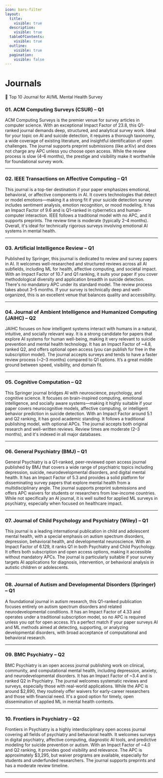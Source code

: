 ```yaml
---
icon: bars-filter
layout:
  title:
    visible: true
  description:
    visible: true
  tableOfContents:
    visible: true
  outline:
    visible: true
  pagination:
    visible: false
---
```


# Journals

🧠 Top 10 Journal for AI/ML Mental Health Survey



### &#x20;01. ACM Computing Surveys (CSUR) – Q1

ACM Computing Surveys is the premier venue for survey articles in computer science. With an exceptional Impact Factor of 23.8, this Q1-ranked journal demands deep, structured, and analytical survey work. Ideal for your topic on AI and suicide detection, it requires a thorough taxonomy, a wide coverage of existing literature, and insightful identification of open challenges. The journal supports preprint submissions (like arXiv) and does not charge any APC unless you choose open access. While the review process is slow (4–6 months), the prestige and visibility make it worthwhile for foundational survey work.

***

### 02. IEEE Transactions on Affective Computing – Q1

This journal is a top-tier destination if your paper emphasizes emotional, behavioral, or affective components in AI. It covers technologies that detect or model emotions—making it a strong fit if your suicide detection survey includes sentiment analysis, emotion recognition, or mood modeling. It has an Impact Factor of 9.6 and is Q1-ranked in cybernetics and human-computer interaction. IEEE follows a traditional model with no APC, and it supports preprints. The review time is moderate (typically 2–4 months). Overall, it's ideal for technically rigorous surveys involving emotional AI systems in mental health.

***

### 03. Artificial Intelligence Review – Q1

Published by Springer, this journal is dedicated to review and survey papers in AI. It welcomes well-researched and structured reviews across all AI subfields, including ML for health, affective computing, and societal impact. With an Impact Factor of 10.7 and Q1 ranking, it suits your paper if you cover methodological diversity and application breadth in suicide detection. There's no mandatory APC under its standard model. The review process takes about 3–5 months. If your survey is technically deep and well-organized, this is an excellent venue that balances quality and accessibility.

***

### 04. Journal of Ambient Intelligence and Humanized Computing (JAIHC) – Q2

JAIHC focuses on how intelligent systems interact with humans in a natural, intuitive, and socially relevant way. It is a strong candidate for papers that explore AI systems for human well-being, making it very relevant to suicide prevention and mental health technology. It has an Impact Factor of \~4.8, ranked Q2, and offers optional open access (you can publish for free in the subscription model). The journal accepts surveys and tends to have a faster review process (\~2–3 months) compared to Q1 options. It’s a great middle ground between speed, visibility, and domain fit.

***

### 05. Cognitive Computation – Q2

This Springer journal bridges AI with neuroscience, psychology, and cognitive science. It focuses on brain-inspired computing, emotional intelligence, and socially aware systems—making it highly suitable if your paper covers neurocognitive models, affective computing, or intelligent behavior prediction in suicide detection. With an Impact Factor around 5.1 and Q2 ranking, it has good academic standing. It follows a traditional publishing model, with optional APCs. The journal accepts both original research and well-written reviews. Review times are moderate (2–3 months), and it's indexed in all major databases.

***

### 06. General Psychiatry (BMJ) – Q1

General Psychiatry is a Q1-ranked, peer-reviewed open access journal published by BMJ that covers a wide range of psychiatric topics including depression, suicide, neurodevelopmental disorders, and digital mental health. It has an Impact Factor of 5.3 and provides a solid platform for disseminating survey papers that explore mental health from a multidisciplinary angle. The journal supports preprint submissions and offers APC waivers for students or researchers from low-income countries. While not specifically an AI journal, it is well suited for applied ML surveys in psychiatry, especially when focused on healthcare impact.

***

### 07. Journal of Child Psychology and Psychiatry (Wiley) – Q1

This journal is a leading international publication in child and adolescent mental health, with a special emphasis on autism spectrum disorders, depression, behavioral health, and developmental neuroscience. With an Impact Factor of 6.129, it ranks Q1 in both Psychiatry and Child Psychology. It offers both subscription and open access options, making it accessible without mandatory APCs. The journal is particularly suitable if your survey targets AI applications for diagnosis, intervention, or behavioral analysis in autistic children or adolescents.

***

### 08. Journal of Autism and Developmental Disorders (Springer) – Q1

A foundational journal in autism research, this Q1-ranked publication focuses entirely on autism spectrum disorders and related neurodevelopmental conditions. It has an Impact Factor of 4.33 and operates under a traditional subscription model, so no APC is required unless you opt for open access. It’s a perfect match if your paper surveys AI and ML methods aimed at detecting, supporting, or analyzing developmental disorders, with broad acceptance of computational and behavioral research.

***

### 09. BMC Psychiatry – Q2

BMC Psychiatry is an open access journal publishing work on clinical, community, and computational mental health, including depression, anxiety, and neurodevelopmental disorders. It has an Impact Factor of \~3.4 and is ranked Q2 in Psychiatry. The journal welcomes systematic reviews and surveys, especially those with real-world applications. While the APC is around $2,890, they routinely offer waivers for early-career researchers and those with financial need. It's a good option for timely, open dissemination of applied ML in mental health contexts.

***

### 10. Frontiers in Psychiatry – Q2

Frontiers in Psychiatry is a highly interdisciplinary open access journal covering all fields of psychiatry and behavioral health. It welcomes surveys in digital psychiatry, affective computing, diagnostic AI tools, and predictive modeling for suicide prevention or autism. With an Impact Factor of \~4.0 and Q2 ranking, it provides good visibility and relevance. The APC is approximately $3,295, but waiver programs are available, especially for students and underfunded researchers. The journal supports preprints and has a moderate review timeline.

***
